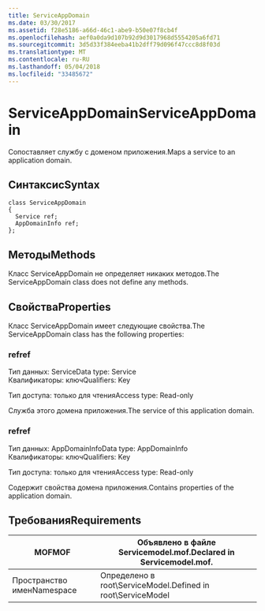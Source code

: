 ```yaml
---
title: ServiceAppDomain
ms.date: 03/30/2017
ms.assetid: f28e5186-a66d-46c1-abe9-b50e07f8cb4f
ms.openlocfilehash: aef0a0da9d107b92d9d3017968d5554205a6fd71
ms.sourcegitcommit: 3d5d33f384eeba41b2dff79d096f47ccc8d8f03d
ms.translationtype: MT
ms.contentlocale: ru-RU
ms.lasthandoff: 05/04/2018
ms.locfileid: "33485672"
---
```

# <a name="serviceappdomain"></a><span data-ttu-id="e7a69-102">ServiceAppDomain</span><span class="sxs-lookup"><span data-stu-id="e7a69-102">ServiceAppDomain</span></span>
<span data-ttu-id="e7a69-103">Сопоставляет службу с доменом приложения.</span><span class="sxs-lookup"><span data-stu-id="e7a69-103">Maps a service to an application domain.</span></span>  
  
## <a name="syntax"></a><span data-ttu-id="e7a69-104">Синтаксис</span><span class="sxs-lookup"><span data-stu-id="e7a69-104">Syntax</span></span>  
  
```  
class ServiceAppDomain  
{  
  Service ref;  
  AppDomainInfo ref;  
};  
```  
  
## <a name="methods"></a><span data-ttu-id="e7a69-105">Методы</span><span class="sxs-lookup"><span data-stu-id="e7a69-105">Methods</span></span>  
 <span data-ttu-id="e7a69-106">Класс ServiceAppDomain не определяет никаких методов.</span><span class="sxs-lookup"><span data-stu-id="e7a69-106">The ServiceAppDomain class does not define any methods.</span></span>  
  
## <a name="properties"></a><span data-ttu-id="e7a69-107">Свойства</span><span class="sxs-lookup"><span data-stu-id="e7a69-107">Properties</span></span>  
 <span data-ttu-id="e7a69-108">Класс ServiceAppDomain имеет следующие свойства.</span><span class="sxs-lookup"><span data-stu-id="e7a69-108">The ServiceAppDomain class has the following properties:</span></span>  
  
### <a name="ref"></a><span data-ttu-id="e7a69-109">ref</span><span class="sxs-lookup"><span data-stu-id="e7a69-109">ref</span></span>  
 <span data-ttu-id="e7a69-110">Тип данных: Service</span><span class="sxs-lookup"><span data-stu-id="e7a69-110">Data type: Service</span></span>  
<span data-ttu-id="e7a69-111">Квалификаторы: ключ</span><span class="sxs-lookup"><span data-stu-id="e7a69-111">Qualifiers: Key</span></span>  
  
 <span data-ttu-id="e7a69-112">Тип доступа: только для чтения</span><span class="sxs-lookup"><span data-stu-id="e7a69-112">Access type: Read-only</span></span>  
  
 <span data-ttu-id="e7a69-113">Служба этого домена приложения.</span><span class="sxs-lookup"><span data-stu-id="e7a69-113">The service of this application domain.</span></span>  
  
### <a name="ref"></a><span data-ttu-id="e7a69-114">ref</span><span class="sxs-lookup"><span data-stu-id="e7a69-114">ref</span></span>  
 <span data-ttu-id="e7a69-115">Тип данных: AppDomainInfo</span><span class="sxs-lookup"><span data-stu-id="e7a69-115">Data type: AppDomainInfo</span></span>  
<span data-ttu-id="e7a69-116">Квалификаторы: ключ</span><span class="sxs-lookup"><span data-stu-id="e7a69-116">Qualifiers: Key</span></span>  
  
 <span data-ttu-id="e7a69-117">Тип доступа: только для чтения</span><span class="sxs-lookup"><span data-stu-id="e7a69-117">Access type: Read-only</span></span>  
  
 <span data-ttu-id="e7a69-118">Содержит свойства домена приложения.</span><span class="sxs-lookup"><span data-stu-id="e7a69-118">Contains properties of the application domain.</span></span>  
  
## <a name="requirements"></a><span data-ttu-id="e7a69-119">Требования</span><span class="sxs-lookup"><span data-stu-id="e7a69-119">Requirements</span></span>  
  
|<span data-ttu-id="e7a69-120">MOF</span><span class="sxs-lookup"><span data-stu-id="e7a69-120">MOF</span></span>|<span data-ttu-id="e7a69-121">Объявлено в файле Servicemodel.mof.</span><span class="sxs-lookup"><span data-stu-id="e7a69-121">Declared in Servicemodel.mof.</span></span>|  
|---------|-----------------------------------|  
|<span data-ttu-id="e7a69-122">Пространство имен</span><span class="sxs-lookup"><span data-stu-id="e7a69-122">Namespace</span></span>|<span data-ttu-id="e7a69-123">Определено в root\ServiceModel.</span><span class="sxs-lookup"><span data-stu-id="e7a69-123">Defined in root\ServiceModel</span></span>|
